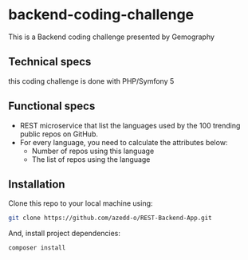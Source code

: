 # backend-coding-challenge

This is a Backend coding challenge presented by Gemography

## Technical specs

this coding challenge is done with PHP/Symfony 5

## Functional specs

  - REST microservice that list the languages used by the 100 trending public repos on GitHub.
  - For every language, you need to calculate the attributes below:
    - Number of repos using this language
    - The list of repos using the language

## Installation

Clone this repo to your local machine using:

```bash
git clone https://github.com/azedd-o/REST-Backend-App.git
```

And, install project dependencies:

```bash
composer install
```
